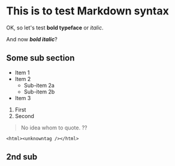 # This is to test Markdown syntax

OK, so let's test **bold typeface** or *italic*.

And now ***bold italic***?

## Some sub section

* Item 1
* Item 2
  * Sub-item 2a
  * Sub-item 2b
* Item 3

1. First
2. Second

> No idea whom to quote.
> ??

`<html><unknowntag /></html>`

## 2nd sub

